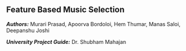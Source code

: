 ## Feature Based Music Selection
***Authors:*** Murari Prasad, Apoorva Bordoloi, Hem Thumar, Manas Saloi, Deepanshu Joshi

***University Project Guide:*** Dr. Shubham Mahajan
